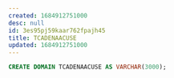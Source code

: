 ```yaml
---
created: 1684912751000
desc: null
id: 3es95pj59kaar762fpajh45
title: TCADENAACUSE
updated: 1684912751000
---
```


```sql
CREATE DOMAIN TCADENAACUSE AS VARCHAR(3000);
```